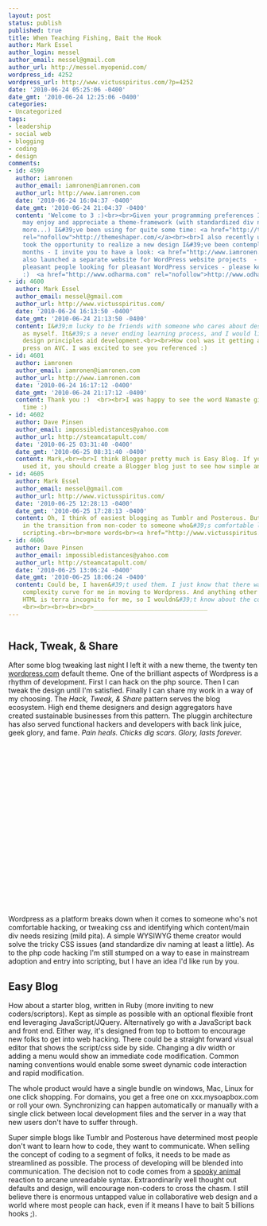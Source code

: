 ```yaml
---
layout: post
status: publish
published: true
title: When Teaching Fishing, Bait the Hook
author: Mark Essel
author_login: messel
author_email: messel@gmail.com
author_url: http://messel.myopenid.com/
wordpress_id: 4252
wordpress_url: http://www.victusspiritus.com/?p=4252
date: '2010-06-24 05:25:06 -0400'
date_gmt: '2010-06-24 12:25:06 -0400'
categories:
- Uncategorized
tags:
- leadership
- social web
- blogging
- coding
- design
comments:
- id: 4599
  author: iamronen
  author_email: iamronen@iamronen.com
  author_url: http://www.iamronen.com
  date: '2010-06-24 16:04:37 -0400'
  date_gmt: '2010-06-24 21:04:37 -0400'
  content: 'Welcome to 3 :)<br><br>Given your programming preferences I thought you
    may enjoy and appreciate a theme-framework (with standardized div names and much
    more...) I&#39;ve been using for quite some time: <a href="http://themeshaper.com/"
    rel="nofollow">http://themeshaper.com/</a><br><br>I also recently upgraded - and
    took the opportunity to realize a new design I&#39;ve been contemplating for some
    months - I invite you to have a look: <a href="http://www.iamronen.com" rel="nofollow">http://www.iamronen.com</a><br><br>I&#39;ve
    also launched a separate website for WordPress website projects  - so if you encounter
    pleasant people looking for pleasant WordPress services - please keep me in mind
    :)  <a href="http://www.odharma.com" rel="nofollow">http://www.odharma.com</a>'
- id: 4600
  author: Mark Essel
  author_email: messel@gmail.com
  author_url: http://www.victusspiritus.com/
  date: '2010-06-24 16:13:50 -0400'
  date_gmt: '2010-06-24 21:13:50 -0400'
  content: I&#39;m lucky to be friends with someone who cares about design as much
    as myself. It&#39;s a never ending learning process, and I would like to see more
    design principles aid development.<br><br>How cool was it getting a little positive
    press on AVC. I was excited to see you referenced :)
- id: 4601
  author: iamronen
  author_email: iamronen@iamronen.com
  author_url: http://www.iamronen.com
  date: '2010-06-24 16:17:12 -0400'
  date_gmt: '2010-06-24 21:17:12 -0400'
  content: Thank you :)  <br><br>I was happy to see the word Namaste given some air
    time :)
- id: 4602
  author: Dave Pinsen
  author_email: impossibledistances@yahoo.com
  author_url: http://steamcatapult.com/
  date: '2010-06-25 03:31:40 -0400'
  date_gmt: '2010-06-25 08:31:40 -0400'
  content: Mark,<br><br>I think Blogger pretty much is Easy Blog. If you haven&#39;t
    used it, you should create a Blogger blog just to see how simple and easy it is.
- id: 4605
  author: Mark Essel
  author_email: messel@gmail.com
  author_url: http://www.victusspiritus.com/
  date: '2010-06-25 12:28:13 -0400'
  date_gmt: '2010-06-25 17:28:13 -0400'
  content: Oh, I think of easiest blogging as Tumblr and Posterous. But neither aid
    in the transition from non-coder to someone who&#39;s comfortable looking at web
    scripting.<br><br>more words<br><a href="http://www.victusspiritus.com" rel="nofollow">http://www.victusspiritus.com</a>
- id: 4606
  author: Dave Pinsen
  author_email: impossibledistances@yahoo.com
  author_url: http://steamcatapult.com/
  date: '2010-06-25 13:06:24 -0400'
  date_gmt: '2010-06-25 18:06:24 -0400'
  content: Could be, I haven&#39;t used them. I just know that there was sort of a
    complexity curve for me in moving to Wordpress. And anything other than basic
    HTML is terra incognito for me, so I wouldn&#39;t know about the coding aspect.
    <br><br><br><br><br>________________________________
---
```

<p><a href="http://www.victusspiritus.com/wp-content/uploads/2010/06/p_235_214_20BA78D0-3737-4B55-9C6F-1CD3DB49833B.jpeg"><img src="http://www.victusspiritus.com/wp-content/uploads/2010/06/p_235_214_20BA78D0-3737-4B55-9C6F-1CD3DB49833B.jpeg" alt="" class="alignnone size-full" /></a></p>
<h2>Hack, Tweak, & Share</h2>
<p>After some blog tweaking last night I left it with a new theme, the twenty ten <a href="http://wordpress.com">wordpress.com</a> default theme. One of the brilliant aspects of Wordpress is a rhythm of development. First I can hack on the php source. Then I can tweak the design until I'm satisfied. Finally I can share my work in a way of my choosing. The <i>Hack, Tweak, & Share</I> pattern serves the blog ecosystem. High end theme designers and design aggregators have created sustainable businesses from this pattern. The pluggin architecture has also served functional hackers and developers with back link juice, geek glory, and fame. <I>Pain heals. Chicks dig scars. Glory, lasts forever.</I><br />
<object classid="clsid:d27cdb6e-ae6d-11cf-96b8-444553540000" width="425" height="344" codebase="http://download.macromedia.com/pub/shockwave/cabs/flash/swflash.cab#version=6,0,40,0"><param name="allowFullScreen" value="true" /><param name="allowScriptAccess" value="always" /><param name="src" value="http://www.youtube.com/v/Q6E4Oy6pFKQ&color1=0xb1b1b1&color2=0xcfcfcf&feature=player_embedded&fs=1" /><param name="allowfullscreen" value="true" /><embed type="application/x-shockwave-flash" width="425" height="344" src="http://www.youtube.com/v/Q6E4Oy6pFKQ&color1=0xb1b1b1&color2=0xcfcfcf&feature=player_embedded&fs=1" allowscriptaccess="always" allowfullscreen="true"></embed></object></p>
<p>Wordpress as a platform breaks down when it comes to someone who's not comfortable hacking, or tweaking css and identifying which content/main div needs resizing (mild pita). A simple WYSIWYG theme creator would solve the tricky CSS issues (and standardize div naming at least a little). As to the php code hacking I'm still stumped on a way to ease in mainstream adoption and entry into scripting, but I have an idea I'd like run by you.</p>
<h2>Easy Blog</h2>
<p>How about a starter blog, written in Ruby (more inviting to new coders/scriptors). Kept as simple as possible with an optional flexible front end leveraging JavaScript/JQuery. Alternatively go with a JavaScript back and front end. Either way, it's designed from top to bottom to encourage new folks to get into web hacking. There could be a straight forward visual editor that shows the script/css side by side. Changing a div width or adding a menu would show an immediate code modification. Common naming conventions would enable some sweet dynamic code interaction and rapid modification.</p>
<p>The whole product would have a single bundle on windows, Mac, Linux for one click shopping. For domains, you get a free one on xxx.mysoapbox.com or roll your own. Synchronizing can happen automatically or manually with a single click between local development files and the server in a way that new users don't have to suffer through. </p>
<p>Super simple blogs like Tumblr and Posterous have determined most people don't want to learn how to code, they want to communicate. When selling the concept of coding to a segment of folks, it needs to be made as streamlined as possible. The process of developing will be blended into communication. The decision not to code comes from a <a href="http://www.victusspiritus.com/?s=spooky+animal&submit=Search">spooky animal</a> reaction to arcane unreadable syntax. Extraordinarily well thought out defaults and design, will encourage non-coders to cross the chasm. I still believe there is enormous untapped value in collaborative web design and a world where most people can hack, even if it means I have to bait 5 billions hooks ;).</p>
